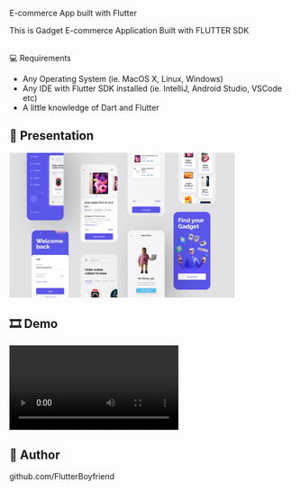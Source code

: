 E-commerce App built with Flutter 

This is Gadget E-commerce Application Built with FLUTTER SDK

<br>
💻 Requirements

- Any Operating System (ie. MacOS X, Linux, Windows)
- Any IDE with Flutter SDK installed (ie. IntelliJ, Android Studio, VSCode etc)
- A little knowledge of Dart and Flutter

## 📸 Presentation

<!-- <img src="ss/mockup.png"/> -->


<img src="Presentation 3.png" width="400">


## 🎞 Demo 

![alt text](https://github.com/FlutterBoyfriend/Ecommerce-App/blob/main/20210617003954.mp4) 

## 🤝 Author

<href>github.com/FlutterBoyfriend</href>
